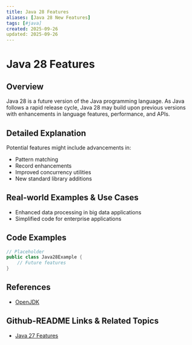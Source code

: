 ```yaml
---
title: Java 28 Features
aliases: [Java 28 New Features]
tags: [#java]
created: 2025-09-26
updated: 2025-09-26
---
```


# Java 28 Features

## Overview

Java 28 is a future version of the Java programming language. As Java follows a rapid release cycle, Java 28 may build upon previous versions with enhancements in language features, performance, and APIs.

## Detailed Explanation

Potential features might include advancements in:

- Pattern matching
- Record enhancements
- Improved concurrency utilities
- New standard library additions

## Real-world Examples & Use Cases

- Enhanced data processing in big data applications
- Simplified code for enterprise applications

## Code Examples

```java
// Placeholder
public class Java28Example {
    // Future features
}
```

## References

- [OpenJDK](https://openjdk.org/)

## Github-README Links & Related Topics

- [Java 27 Features](../java-27-features/README.md)